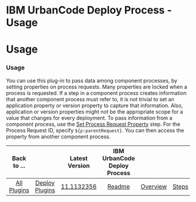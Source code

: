 
IBM UrbanCode Deploy Process - Usage
====================================

# Usage


### Usage




You can use this plug-in to pass data among component processes, by setting properties on process requests. Many properties are locked when a process is requested. If a step in a component process creates information that another component process must refer to, it is not trivial to set an application property or version property to capture that information. Also, application or version properties might not be the appropriate scope for a value that changes for every deployment. To pass information from a component process, use the [Set Process Request Property](#set_process_request_property) step. For the Process Request ID, specify ```${p:parentRequest}```. You can then access the property from another component process.


|Back to ...||Latest Version|IBM UrbanCode Deploy Process ||||
| :---: | :---: | :---: | :---: | :---: | :---: | :---: |
|[All Plugins](../../index.md)|[Deploy Plugins](../README.md)|[11.1132356](https://raw.githubusercontent.com/UrbanCode/IBM-UCD-PLUGINS/main/files/uDeploy-Process/ucd-uDeploy-Process-11.1132356.zip)|[Readme](README.md)|[Overview](overview.md)|[Steps](steps.md)|[Downloads](downloads.md)|
